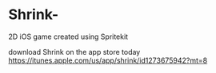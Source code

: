 # Shrink-
2D iOS game created using Spritekit

download Shrink on the app store today
https://itunes.apple.com/us/app/shrink/id1273675942?mt=8
